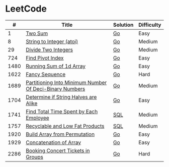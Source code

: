 LeetCode
========

| #    | Title                                                                                                                                             | Solution              | Difficulty |
|------|---------------------------------------------------------------------------------------------------------------------------------------------------|-----------------------|------------|
| 1    | [Two Sum](https://leetcode.com/problems/two-sum/)                                                                                                 | [Go](./go/0001.go)    | Easy       |
| 8    | [String to Integer (atoi)](https://leetcode.com/problems/string-to-integer-atoi/)                                                                 | [Go](./go/0008.go)    | Medium     |
| 29   | [Divide Two Integers](https://leetcode.com/problems/divide-two-integers/)                                                                         | [Go](./go/0029.go)    | Medium     |
| 724  | [Find Pivot Index](https://leetcode.com/problems/find-pivot-index/)                                                                               | [Go](./go/0724.go)    | Easy       |
| 1480 | [Running Sum of 1d Array](https://leetcode.com/problems/running-sum-of-1d-array/)                                                                 | [Go](./go/1480.go)    | Easy       |
| 1622 | [Fancy Sequence](https://leetcode.com/problems/fancy-sequence/)                                                                                   | [Go](./go/1622.go)    | Hard       |
| 1689 | [Partitioning Into Minimum Number Of Deci-Binary Numbers](https://leetcode.com/problems/partitioning-into-minimum-number-of-deci-binary-numbers/) | [Go](./go/1689.go)    | Medium     |
| 1704 | [Determine if String Halves are Alike](https://leetcode.com/problems/determine-if-string-halves-are-alike/)                                       | [Go](./go/1704.go)    | Easy       |
| 1741 | [Find Total Time Spent by Each Employee](https://leetcode.com/problems/find-total-time-spent-by-each-employee/)                                   | [SQL](./sql/1741.sql) | Medium     |
| 1757 | [Recyclable and Low Fat Products](https://leetcode.com/problems/recyclable-and-low-fat-products/)                                                 | [SQL](./sql/1757.sql) | Medium     |
| 1920 | [Build Array from Permutation](https://leetcode.com/problems/build-array-from-permutation/)                                                       | [Go](./go/1920.go)    | Easy       |
| 1929 | [Concatenation of Array](https://leetcode.com/problems/concatenation-of-array/)                                                                   | [Go](./go/1929.go)    | Easy       |
| 2286 | [Booking Concert Tickets in Groups](https://leetcode.com/problems/booking-concert-tickets-in-groups/)                                             | [Go](./go/2286.go)    | Hard       |